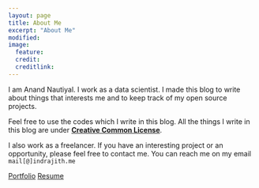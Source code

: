 ```yaml
---
layout: page
title: About Me
excerpt: "About Me"
modified: 
image: 
  feature:  
  credit: 
  creditlink: 
---
```


I am Anand Nautiyal. I work as a data scientist. I made this blog to write about things that interests me and to keep track of my open source projects.

Feel free to use the codes which I write in this blog. All the things I write in this blog
are under **[Creative Common License](https://creativecommons.org/licenses/by/4.0/)**. 

I also work as a freelancer. If you have an interesting project or an opportunity, please feel free to contact me.
You can reach me on my email `mail[@]indrajith.me`


<a markdown="0" href="http://indrajith.me/portfolio" class="btn">Portfolio</a> <a markdown="0" href="http://indrajith.me/resume" class="btn">Resume</a>
